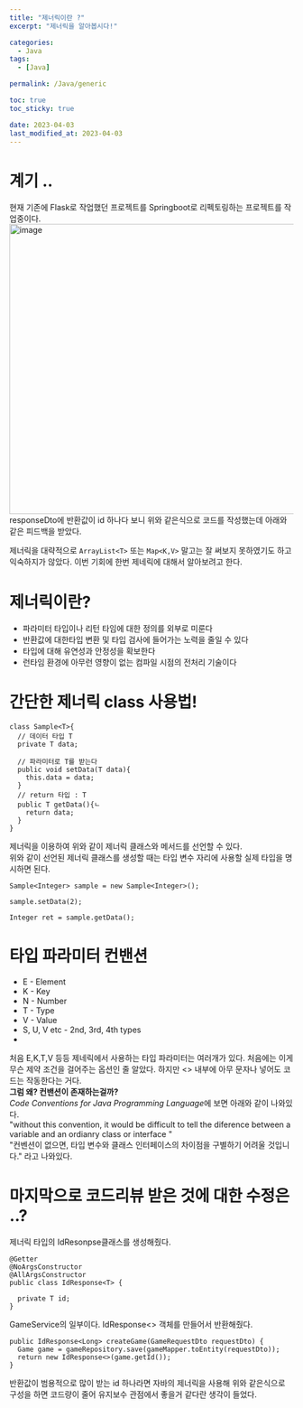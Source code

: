 ```yaml
---
title: "제너릭이란 ?"
excerpt: "제너릭을 알아봅시다!"

categories:
  - Java
tags:
  - [Java]

permalink: /Java/generic

toc: true
toc_sticky: true

date: 2023-04-03
last_modified_at: 2023-04-03
---
```

# 계기 ..
현재 기존에 Flask로 작업했던 프로젝트를 Springboot로 리펙토링하는 프로젝트를 작업중이다. <br>
<img width="514" alt="image" src="https://user-images.githubusercontent.com/87285536/229433110-5c895032-34de-4218-b41d-05ab729a57a0.png"><br>
responseDto에 반환값이 id 하나다 보니 위와 같은식으로 코드를 작성했는데 아래와 같은 피드백을 받았다.<br>

제너릭을 대략적으로 ```ArrayList<T>``` 또는 ```Map<K,V>``` 말고는 잘 써보지 못하였기도 하고 익숙하지가 않았다. 이번 기회에 한번 제네릭에 대해서 알아보려고 한다.<br>

# 제너릭이란?
* 파라미터 타입이나 리턴 타임에 대한 정의를 외부로 미룬다
* 반환값에 대한타입 변환 및 타입 검사에 들어가는 노력을 줄일 수 있다
* 타입에 대해 유연성과 안정성을 확보한다
* 런타임 환경에 아무런 영향이 없는 컴파일 시점의 전처리 기술이다

# 간단한 제너릭 class 사용법! 
```
class Sample<T>{
  // 데이터 타입 T
  private T data;

  // 파라미터로 T를 받는다
  public void setData(T data){
    this.data = data;
  }
  // return 타입 : T
  public T getData(){ㄴ
    return data;
  }
}
```

제너릭을 이용하여 위와 같이 제너릭 클래스와 메서드를 선언할 수 있다. <br>
위와 같이 선언된 제너릭 클래스를 생성할 때는 타입 변수 자리에 사용할 실제 타입을 명시하면 된다.

```
Sample<Integer> sample = new Sample<Integer>();

sample.setData(2);

Integer ret = sample.getData();
```
# 타입 파라미터 컨밴션
* E - Element
* K - Key
* N - Number
* T - Type
* V - Value
* S, U, V etc - 2nd, 3rd, 4th types
* 
처음 E,K,T,V 등등 제네릭에서 사용하는 타입 파라미터는 여러개가 있다. 처음에는 이게 무슨 제약 조건을 걸어주는 옵션인 줄 알았다. 하지만 <> 내부에 아무 문자나 넣어도 코드는 작동한다는 거다.<br>
**그럼 왜? 컨밴션이 존재하는걸까?**<br>
*Code Conventions for Java Programming Language*에 보면 아래와 같이 나와있다.<br>
"without this convention, it would be difficult to tell the diference between a variable and an ordianry class or interface "<br>
"컨벤션이 없으면, 타입 변수와 클래스 인터페이스의 차이점을 구별하기 어려울 것입니다." 라고 나와있다.

# 마지막으로 코드리뷰 받은 것에 대한 수정은 ..? 
제너릭 타입의 IdResonpse<T>클래스를 생성해줬다.
```
@Getter
@NoArgsConstructor
@AllArgsConstructor
public class IdResponse<T> {

  private T id;
}
```
GameService의 일부이다. IdResponse<> 객체를 만들어서 반환해줬다.
```
public IdResponse<Long> createGame(GameRequestDto requestDto) {
  Game game = gameRepository.save(gameMapper.toEntity(requestDto));
  return new IdResponse<>(game.getId());
}
```
반환값이 범용적으로 많이 받는 id 하나라면 자바의 제너릭을 사용해 위와 같은식으로 구성을 하면 코드량이 줄어 유지보수 관점에서 좋을거 같다란 생각이 들었다.
